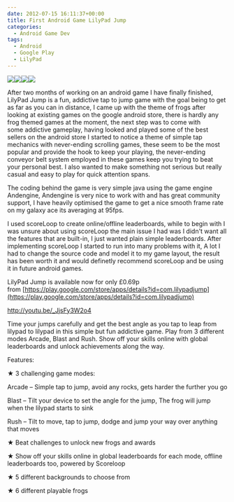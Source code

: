 ```yaml
---
date: 2012-07-15 16:11:37+00:00
title: First Android Game LilyPad Jump
categories:
  - Android Game Dev
tags:
  - Android
  - Google Play
  - LilyPad
---
```


![](https://lh5.ggpht.com/qyukchay87IzEZpOXmAoReH_3Wr63bqZOcW249k4Y3pUr9X6XR73i_-2ODNbXoA6qPKo=h230)![](https://lh3.ggpht.com/1xQSdK2aILFUw07CsnKVN6WZL4a_VDDZwFkNtmNCv735j20ITN7cONAvfAAKqDYZMjMu=h230)![](https://lh3.ggpht.com/7f8KdrNWuTH5d4OP84s5VtTOPbKa4gA1EIEmMvwKMbZDwxMmemFwUQVw7XhVP3aIpDU=h230)![](https://lh3.ggpht.com/JYZGFDL4HadDgjAZ5FyKH-oiBB5vQlk8oVCxxieFD7WdRQM6-PNZM9mJPCnFnakCfC6t=h230)

After two months of working on an android game I have finally finished, LilyPad Jump is a fun, addictive tap to jump game with the goal being to get as far as you can in distance, I came up with the theme of frogs after looking at existing games on the google android store, there is hardly any frog themed games at the moment, the next step was to come with some addictive gameplay, having looked and played some of the best sellers on the android store I started to notice a theme of simple tap mechanics with never-ending scrolling games, these seem to be the most popular and provide the hook to keep your playing, the never-ending conveyor belt system employed in these games keep you trying to beat your personal best. I also wanted to make something not serious but really casual and easy to play for quick attention spans.

The coding behind the game is very simple java using the game engine Andengine, Andengine is very nice to work with and has great community support, I have heavily optimised the game to get a nice smooth frame rate on my galaxy ace its averaging at 95fps.

I used scoreLoop to create online/offline leaderboards, while to begin with I was unsure about using scoreLoop the main issue I had was I didn't want all the features that are built-in, I just wanted plain simple leaderboards. After implementing scoreLoop I started to run into many problems with it, A lot I had to change the source code and model it to my game layout, the result has been worth it and would definetly recommend scoreLoop and be using it in future android games.

LilyPad Jump is available now for only £0.69p from [https://play.google.com/store/apps/details?id=com.lilypadjump](https://play.google.com/store/apps/details?id=com.lilypadjump)

http://youtu.be/_JjsFy3W2o4

Time your jumps carefully and get the best angle as you tap to leap from lilypad to lilypad in this simple but fun addictive game. Play from 3 different modes Arcade, Blast and Rush. Show off your skills online with global leaderboards and unlock achievements along the way.

Features:

★ 3 challenging game modes:

Arcade – Simple tap to jump, avoid any rocks, gets harder the further you go

Blast – Tilt your device to set the angle for the jump, The frog will jump when the lilypad starts to sink

Rush – Tilt to move, tap to jump, dodge and jump your way over anything that moves

★ Beat challenges to unlock new frogs and awards

★ Show off your skills online in global leaderboards for each mode, offline leaderboards too, powered by Scoreloop

★ 5 different backgrounds to choose from

★ 6 different playable frogs
